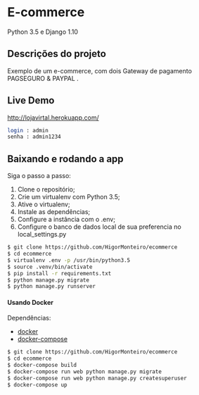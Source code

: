 # E-commerce 

Python 3.5 e Django 1.10

## Descrições do projeto 

Exemplo de um e-commerce, com dois Gateway de pagamento PAGSEGURO & PAYPAL .

## Live Demo

http://lojavirtal.herokuapp.com/

```bash
login : admin
senha : admin1234
```

## Baixando e rodando a app


Siga o passo a passo:

1. Clone o repositório;
2. Crie um virtualenv com Python 3.5;
3. Ative o virtualenv;
4. Instale as dependências;
5. Configure a instância com o .env;
6. Configure o banco de dados local de sua preferencia no local_settings.py

```bash
$ git clone https://github.com/HigorMonteiro/ecommerce
$ cd ecommerce
$ virtualenv .env -p /usr/bin/python3.5
$ source .venv/bin/activate
$ pip install -r requirements.txt
$ python manage.py migrate
$ python manage.py runserver
```

#### Usando Docker

Dependências:

- [docker](https://www.docker.com/)
- [docker-compose](https://docs.docker.com/compose/)

```sh
$ git clone https://github.com/HigorMonteiro/ecommerce
$ cd ecommerce
$ docker-compose build
$ docker-compose run web python manage.py migrate
$ docker-compose run web python manage.py createsuperuser
$ docker-compose up
```
